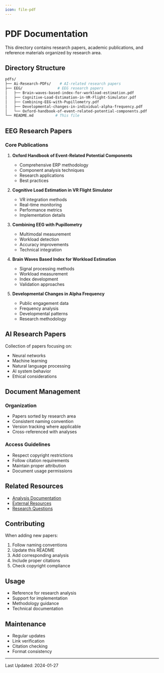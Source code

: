 ```yaml
---
icon: file-pdf
---
```


# PDF Documentation

This directory contains research papers, academic publications, and reference materials organized by research area.

## Directory Structure

```bash
pdfs/
├── Ai-Research-PDFs/    # AI-related research papers
├── EEG/                # EEG research papers
│   ├── Brain-waves-based-index-for-workload-estimation.pdf
│   ├── Cognitive-Load-Estimation-in-VR-Flight-Simulator.pdf
│   ├── Combining-EEG-with-Pupillometry.pdf
│   ├── Developmental-changes-in-individual-alpha-frequency.pdf
│   └── Oxford-handbook-of-event-related-potential-components.pdf
└── README.md          # This file
```

## EEG Research Papers

### Core Publications

1. **Oxford Handbook of Event-Related Potential Components**
   * Comprehensive ERP methodology
   * Component analysis techniques
   * Research applications
   * Best practices

2. **Cognitive Load Estimation in VR Flight Simulator**
   * VR integration methods
   * Real-time monitoring
   * Performance metrics
   * Implementation details

3. **Combining EEG with Pupillometry**
   * Multimodal measurement
   * Workload detection
   * Accuracy improvements
   * Technical integration

4. **Brain Waves Based Index for Workload Estimation**
   * Signal processing methods
   * Workload measurement
   * Index development
   * Validation approaches

5. **Developmental Changes in Alpha Frequency**
   * Public engagement data
   * Frequency analysis
   * Developmental patterns
   * Research methodology

## AI Research Papers

Collection of papers focusing on:

* Neural networks
* Machine learning
* Natural language processing
* AI system behavior
* Ethical considerations

## Document Management

### Organization

* Papers sorted by research area
* Consistent naming convention
* Version tracking where applicable
* Cross-referenced with analyses

### Access Guidelines

* Respect copyright restrictions
* Follow citation requirements
* Maintain proper attribution
* Document usage permissions

## Related Resources

* [Analysis Documentation](../Analysis/)
* [External Resources](../../external-resources/)
* [Research Questions](../../external-resources/questions/)

## Contributing

When adding new papers:

1. Follow naming conventions
2. Update this README
3. Add corresponding analysis
4. Include proper citations
5. Check copyright compliance

## Usage

* Reference for research analysis
* Support for implementation
* Methodology guidance
* Technical documentation

## Maintenance

* Regular updates
* Link verification
* Citation checking
* Format consistency

---

Last Updated: 2024-01-27
